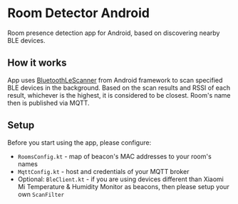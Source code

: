 # Room Detector Android

Room presence detection app for Android, based on discovering nearby BLE devices.

## How it works
App uses [BluetoothLeScanner](https://developer.android.com/reference/android/bluetooth/le/BluetoothLeScanner) from Android framework to scan specified BLE devices in the background. Based on the scan results and RSSI of each result, whichever is the highest, it is considered to be closest. Room's name then is published via MQTT.

## Setup

Before you start using the app, please configure:
- `RoomsConfig.kt` - map of beacon's MAC addresses to your room's names
- `MqttConfig.kt` - host and credentials of your MQTT broker
- Optional: `BleClient.kt` - if you are using devices different than Xiaomi Mi Temperature & Humidity Monitor as beacons, then please setup your own `ScanFilter`

